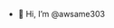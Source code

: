 - 👋 Hi, I’m @awsame303
<!---
awsame303/awsame303 is a ✨ special ✨ repository because its `README.md` (this file) appears on your GitHub profile.
You can click the Preview link to take a look at your changes.
--->
